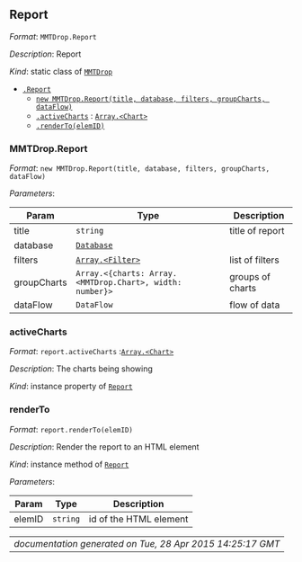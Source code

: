 ## Report

*Format*: `MMTDrop.Report`



*Description*: Report

*Kind*: static class of [`MMTDrop`](typedef#markdown-header-mmtdrop)  


* [`.Report`](#markdown-header-report)
    * [`new MMTDrop.Report(title, database, filters, groupCharts, dataFlow)`](#markdown-header-mmtdropreport)
    * [`.activeCharts`](#markdown-header-activecharts) : [`Array.<Chart>`](Chart)
    * [`.renderTo(elemID)`](#markdown-header-renderto)


### MMTDrop.Report

*Format*: `new MMTDrop.Report(title, database, filters, groupCharts, dataFlow)`


*Parameters*:

| Param | Type | Description |
| --- | --- | --- |
| title | `string` | title of report |
| database | [`Database`](Database) |  |
| filters | [`Array.<Filter>`](Filter) | list of filters |
| groupCharts | `Array.<{charts: Array.<MMTDrop.Chart>, width: number}>` | groups of charts |
| dataFlow | `DataFlow` | flow of data |


### activeCharts

*Format*: `report.activeCharts` :[`Array.<Chart>`](Chart)

*Description*: The charts being showing

*Kind*: instance property of [`Report`](Report)  


### renderTo

*Format*: `report.renderTo(elemID)`

*Description*: Render the report to an HTML element

*Kind*: instance method of [`Report`](Report)  


*Parameters*:

| Param | Type | Description |
| --- | --- | --- |
| elemID | `string` | id of the HTML element |


|                                                           |
|----------------------------------------------------------:|
|*documentation generated on Tue, 28 Apr 2015 14:25:17 GMT*|